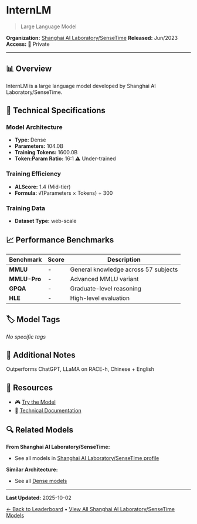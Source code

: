 # InternLM

> Large Language Model

**Organization:** [Shanghai AI Laboratory/SenseTime](../../labs/shanghai-ai-laboratorysensetime.md)
**Released:** Jun/2023
**Access:** 🔴 Private

---

## 📊 Overview

InternLM is a large language model developed by Shanghai AI Laboratory/SenseTime.

## 🔧 Technical Specifications

### Model Architecture
- **Type:** Dense
- **Parameters:** 104.0B
- **Training Tokens:** 1600.0B
- **Token:Param Ratio:** 16:1 ⚠️ Under-trained

### Training Efficiency
- **ALScore:** 1.4 (Mid-tier)
- **Formula:** √(Parameters × Tokens) ÷ 300

### Training Data
- **Dataset Type:** web-scale

## 📈 Performance Benchmarks

| Benchmark | Score | Description |
|-----------|-------|-------------|
| **MMLU** | - | General knowledge across 57 subjects |
| **MMLU-Pro** | - | Advanced MMLU variant |
| **GPQA** | - | Graduate-level reasoning |
| **HLE** | - | High-level evaluation |

## 🏷️ Model Tags

_No specific tags_

## 📝 Additional Notes

Outperforms ChatGPT, LLaMA on RACE-h, Chinese + English

## 🔗 Resources

- 🎮 [Try the Model](https://internlm-org.translate.goog/?_x_tr_sl=zh&_x_tr_tl=en)
- 📄 [Technical Documentation](https://github.com/InternLM/InternLM-techreport)

## 🔍 Related Models

**From Shanghai AI Laboratory/SenseTime:**
- See all models in [Shanghai AI Laboratory/SenseTime profile](../../labs/shanghai-ai-laboratorysensetime.md)

**Similar Architecture:**
- See all [Dense models](../../architectures/dense.md)

---

**Last Updated:** 2025-10-02

[← Back to Leaderboard](../../README.md) • [View All Shanghai AI Laboratory/SenseTime Models](../../labs/shanghai-ai-laboratorysensetime.md)

